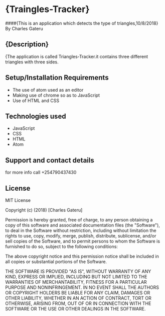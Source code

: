 
# {Traingles-Tracker}
####{This is an application which detects the type of triangles,10/8/2018}
By Charles Gateru
## {Description}
{The application is called Triangles-Tracker.it contains three different triangles with three sides.
## Setup/Installation Requirements
* The use of atom used as an editor
* Making use of chrome so as to JavaScript
* Use of HTML and CSS
## Technologies used
 * JavaScript
 * CSS
 * HTML
 * Atom
## Support and contact details
  for more info call +254790437430        
## License
MIT License

Copyright (c) (2018) [Charles Gateru]

Permission is hereby granted, free of charge, to any person obtaining a copy
of this software and associated documentation files (the "Software"), to deal
in the Software without restriction, including without limitation the rights
to use, copy, modify, merge, publish, distribute, sublicense, and/or sell
copies of the Software, and to permit persons to whom the Software is
furnished to do so, subject to the following conditions:

The above copyright notice and this permission notice shall be included in all
copies or substantial portions of the Software.

THE SOFTWARE IS PROVIDED "AS IS", WITHOUT WARRANTY OF ANY KIND, EXPRESS OR
IMPLIED, INCLUDING BUT NOT LIMITED TO THE WARRANTIES OF MERCHANTABILITY,
FITNESS FOR A PARTICULAR PURPOSE AND NONINFRINGEMENT. IN NO EVENT SHALL THE
AUTHORS OR COPYRIGHT HOLDERS BE LIABLE FOR ANY CLAIM, DAMAGES OR OTHER
LIABILITY, WHETHER IN AN ACTION OF CONTRACT, TORT OR OTHERWISE, ARISING FROM,
OUT OF OR IN CONNECTION WITH THE SOFTWARE OR THE USE OR OTHER DEALINGS IN THE
SOFTWARE.
